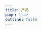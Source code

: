 ```yaml
---
title: 产品
page: true
outline: false
---
```


<script setup>
import AllProducts from '../../AllProducts.vue'
</script>

<AllProducts category="止回阀,配件" />

